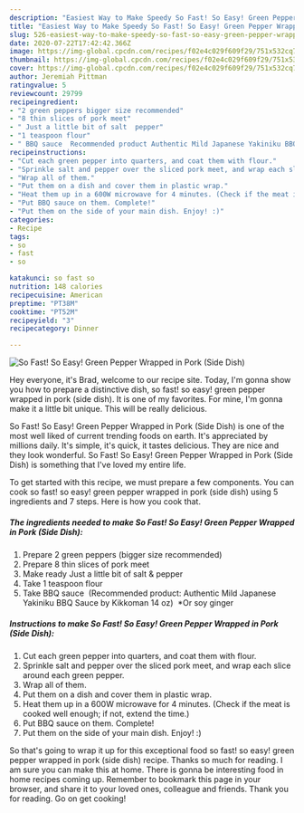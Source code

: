 ```yaml
---
description: "Easiest Way to Make Speedy So Fast! So Easy! Green Pepper Wrapped in Pork (Side Dish)"
title: "Easiest Way to Make Speedy So Fast! So Easy! Green Pepper Wrapped in Pork (Side Dish)"
slug: 526-easiest-way-to-make-speedy-so-fast-so-easy-green-pepper-wrapped-in-pork-side-dish
date: 2020-07-22T17:42:42.366Z
image: https://img-global.cpcdn.com/recipes/f02e4c029f609f29/751x532cq70/so-fast-so-easy-green-pepper-wrapped-in-pork-side-dish-recipe-main-photo.jpg
thumbnail: https://img-global.cpcdn.com/recipes/f02e4c029f609f29/751x532cq70/so-fast-so-easy-green-pepper-wrapped-in-pork-side-dish-recipe-main-photo.jpg
cover: https://img-global.cpcdn.com/recipes/f02e4c029f609f29/751x532cq70/so-fast-so-easy-green-pepper-wrapped-in-pork-side-dish-recipe-main-photo.jpg
author: Jeremiah Pittman
ratingvalue: 5
reviewcount: 29799
recipeingredient:
- "2 green peppers bigger size recommended"
- "8 thin slices of pork meet"
- " Just a little bit of salt  pepper"
- "1 teaspoon flour"
- " BBQ sauce  Recommended product Authentic Mild Japanese Yakiniku BBQ Sauce by Kikkoman 14 oz  Or soy ginger"
recipeinstructions:
- "Cut each green pepper into quarters, and coat them with flour."
- "Sprinkle salt and pepper over the sliced pork meet, and wrap each slice around each green pepper."
- "Wrap all of them."
- "Put them on a dish and cover them in plastic wrap."
- "Heat them up in a 600W microwave for 4 minutes. (Check if the meat is cooked well enough; if not, extend the time.)"
- "Put BBQ sauce on them. Complete!"
- "Put them on the side of your main dish. Enjoy! :)"
categories:
- Recipe
tags:
- so
- fast
- so

katakunci: so fast so 
nutrition: 148 calories
recipecuisine: American
preptime: "PT38M"
cooktime: "PT52M"
recipeyield: "3"
recipecategory: Dinner

---
```



![So Fast! So Easy! Green Pepper Wrapped in Pork (Side Dish)](https://img-global.cpcdn.com/recipes/f02e4c029f609f29/751x532cq70/so-fast-so-easy-green-pepper-wrapped-in-pork-side-dish-recipe-main-photo.jpg)

Hey everyone, it's Brad, welcome to our recipe site. Today, I'm gonna show you how to prepare a distinctive dish, so fast! so easy! green pepper wrapped in pork (side dish). It is one of my favorites. For mine, I'm gonna make it a little bit unique. This will be really delicious.



So Fast! So Easy! Green Pepper Wrapped in Pork (Side Dish) is one of the most well liked of current trending foods on earth. It's appreciated by millions daily. It's simple, it's quick, it tastes delicious. They are nice and they look wonderful. So Fast! So Easy! Green Pepper Wrapped in Pork (Side Dish) is something that I've loved my entire life.


To get started with this recipe, we must prepare a few components. You can cook so fast! so easy! green pepper wrapped in pork (side dish) using 5 ingredients and 7 steps. Here is how you cook that.

<!--inarticleads1-->

##### The ingredients needed to make So Fast! So Easy! Green Pepper Wrapped in Pork (Side Dish):

1. Prepare 2 green peppers (bigger size recommended)
1. Prepare 8 thin slices of pork meet
1. Make ready  Just a little bit of salt &amp; pepper
1. Take 1 teaspoon flour
1. Take  BBQ sauce  (Recommended product: Authentic Mild Japanese Yakiniku BBQ Sauce by Kikkoman 14 oz)  *Or soy ginger




<!--inarticleads2-->

##### Instructions to make So Fast! So Easy! Green Pepper Wrapped in Pork (Side Dish):

1. Cut each green pepper into quarters, and coat them with flour.
1. Sprinkle salt and pepper over the sliced pork meet, and wrap each slice around each green pepper.
1. Wrap all of them.
1. Put them on a dish and cover them in plastic wrap.
1. Heat them up in a 600W microwave for 4 minutes. (Check if the meat is cooked well enough; if not, extend the time.)
1. Put BBQ sauce on them. Complete!
1. Put them on the side of your main dish. Enjoy! :)




So that's going to wrap it up for this exceptional food so fast! so easy! green pepper wrapped in pork (side dish) recipe. Thanks so much for reading. I am sure you can make this at home. There is gonna be interesting food in home recipes coming up. Remember to bookmark this page in your browser, and share it to your loved ones, colleague and friends. Thank you for reading. Go on get cooking!
